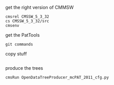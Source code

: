 

get the right version of CMMSW
```
cmsrel CMSSW_5_3_32
cs CMSSW_5_3_32/src
cmsenv
```

get the PatTools

```
git commands
```

copy stuff

```
```

produce the trees

```
cmsRun OpenDataTreeProducer_mcPAT_2011_cfg.py
```
